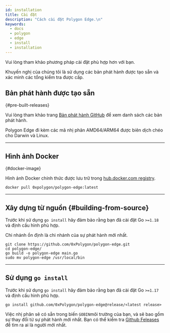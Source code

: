 ```yaml
---
id: installation
title: Cài đặt
description: "Cách cài đặt Polygon Edge.\n"
keywords:
  - docs
  - polygon
  - edge
  - install
  - installation
---
```


Vui lòng tham khảo phương pháp cài đặt phù hợp hơn với bạn.


Khuyến nghị của chúng tôi là sử dụng các bản phát hành được tạo sẵn và xác minh các tổng kiểm tra được cấp.


## Bản phát hành được tạo sẵn
 {#pre-built-releases}

Vui lòng tham khảo trang [Bản phát hành GitHub](https://github.com/0xPolygon/polygon-edge/releases) để xem danh sách các bản phát hành.


Polygon Edge đi kèm các mã nhị phân AMD64/ARM64 được biên dịch chéo cho Darwin và Linux.


---

## Hình ảnh Docker
 {#docker-image}

Hình ảnh Docker chính thức được lưu trữ trong [hub.docker.com registry](https://hub.docker.com/r/0xpolygon/polygon-edge).


`docker pull 0xpolygon/polygon-edge:latest`

---

## Xây dựng từ nguồn {#building-from-source}

Trước khi sử dụng `go install` hãy đảm bảo rằng bạn đã cài đặt Go `>=1.18` và định cấu hình phù hợp.


Chi nhánh ổn định là chi nhánh của sự phát hành mới nhất.

```shell
git clone https://github.com/0xPolygon/polygon-edge.git
cd polygon-edge/
go build -o polygon-edge main.go
sudo mv polygon-edge /usr/local/bin
```

---

## Sử dụng `go install`

Trước khi sử dụng `go install` hãy đảm bảo rằng bạn đã cài đặt Go `>=1.17` và định cấu hình phù hợp.


`go install github.com/0xPolygon/polygon-edge@release/<latest release>`

Việc nhị phân sẽ có sẵn trong biến `GOBIN`môi trường của bạn, và sẽ bao gồm sự thay đổi từ sự phát hành mới nhất. Bạn có thể kiểm tra [Github Feleases](https://github.com/0xPolygon/polygon-edge/releases) để tìm ra ai là người mới nhất.
